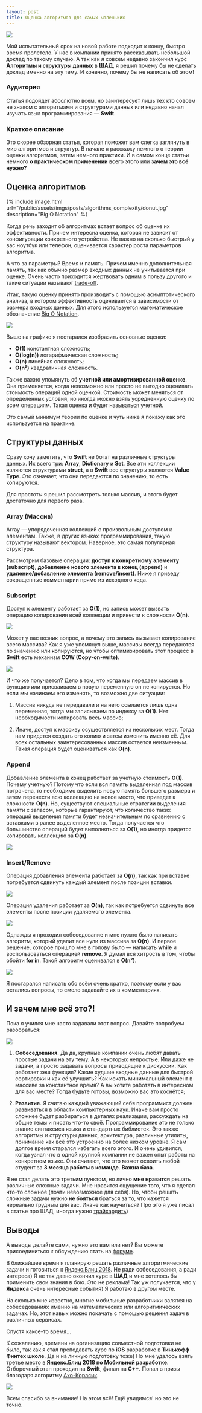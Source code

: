 ```yaml
---
layout: post
title: Оценка алгоритмов для самых маленьких
---
```


![](/public/assets/imgs/posts/algorithms_complexity/head.jpg)

Мой испытательный срок на новой работе подходит к концу, быстро время пролетело. У нас в компании принято рассказывать небольшой доклад по такому случаю. А так как я совсем недавно закончил курс **Алгоритмы и структуры данных** в **ШАД**, я решил почему бы не сделать доклад именно на эту тему. И конечно, почему бы не написать об этом!

<!--more-->

### Аудитория

Статья подойдет абсолютно всем, но заинтересует лишь тех кто совсем не знаком с алгоритмами и структурами данных или недавно начал изучать язык программирования — **Swift**.

### Краткое описание

Это скорее обзорная статья, которая поможет вам слегка заглянуть в мир алгоритмов и структур. В начале я расскажу немного о теории оценки алгоритмов, затем немного практики. И в самом конце статьи немного **о практическом применении** всего этого или **зачем это всё нужно?**

## Оценка алгоритмов

{% include image.html url="/public/assets/imgs/posts/algorithms_complexity/donut.jpg" description="Big O Notation" %}

Когда речь заходит об алгоритмах встает вопрос об оценке их эффективности. Причем интересна оценка, которая не зависит от конфигурации конкретного устройства. Не важно на сколько быстрый у вас ноутбук или телефон, оценивается характер роста параметров алгоритма.

А что за параметры? Время и память. Причем именно дополнительная память, так как обычно размер входных данных не учитывается при оценке. Очень часто приходится жертвовать одним в пользу другого и такие ситуации называют [trade-off](https://ru.wikipedia.org/wiki/Компромисс_времени_и_памяти).

Итак, такую оценку принято производить с помощью асимптотического анализа, в котором эффективность оценивается в зависимости от размера входных данных. Для этого используется математическое обозначение [Big O Notation](https://ru.wikipedia.org/wiki/«O»_большое_и_«o»_малое).

![](/public/assets/imgs/posts/algorithms_complexity/plot.png)

Выше на графике я постарался изобразить основные оценки:

* **O(1)** константная сложность;
* **O(log(n))** логарифмическая сложность;
* **O(n)** линейная сложность;
* **O(n²)** квадратичная сложность.

Также важно упомянуть об **учетной или амортизированной оценке**. Она применяется, когда невозможно или просто не выгодно оценивать стоимость операций одной оценкой. Стоимость может меняться от определенных условий, но иногда можно взять усредненную оценку по всем операциям. Такая оценка и будет называться учетной.

Это самый минимум теории по оценке и чуть ниже я покажу как это используется на практике.

## Структуры данных

Сразу хочу заметить, что **Swift** не богат на различные структуры данных. Их всего три: **Array**, **Dictionary** и **Set**. Все эти коллекции являются структурами **struct**, а в **Swift** все структуры являются **Value** **Type**. Это означает, что они передаются по значению, то есть копируются.

Для простоты я решил рассмотреть только массив, и этого будет достаточно для первого раза.

### Array (Массив)

Array — упорядоченная коллекций с произвольным доступом к элементам. Также, в других языках программирования, такую структуру называют вектором. Наверное, это самая популярная структура.

Рассмотрим базовые операции: **доступ к конкретному элементу (subscript)**, **добавление нового элемента в конец (append)** и **удаление/добавление элемента (remove/insert)**. Ниже я приведу сокращенные комментарии прямо из исходного кода.

### Subscript

Доступ к элементу работает за **O(1)**, но запись может вызвать операцию копирования всей коллекции и привести к сложности **O(n)**.

![](/public/assets/imgs/posts/algorithms_complexity/access.png)

Может у вас возник вопрос, а почему это запись вызывает копирование всего массива? Как я уже упомянул выше, массивы всегда передаются по значению или копируются, но чтобы оптимизировать этот процесс в **Swift** есть механизм **COW (Copy-on-write)**.

![](/public/assets/imgs/posts/algorithms_complexity/cow.jpg)

И что же получается? Дело в том, что когда мы передаем массив в функцию или присваиваем в новую переменную он не копируется. Но если мы начинаем его изменять, то возможно две ситуации:

1. Массив никуда не передавали и на него ссылается лишь одна переменная, тогда мы записываем по индексу за **O(1)**. Нет необходимости копировать весь массив;

1. Иначе, доступ к массиву осуществляется из нескольких мест. Тогда нам придется создать его копию и затем изменить именно её. Для всех остальных заинтересованных массив остается неизменным. Такая операция будет оцениваться как **O(n)**.

### Append

Добавление элемента в конец работает за учетную стоимость **O(1)**. Почему учетную? Потому что если вся память выделенная под массив потрачена, то необходимо выделить новую память большего размера и затем перенести всю коллекцию на новое место, что приведет к сложности **O(n)**. Но, существуют специальные стратегии выделения памяти с запасом, которые гарантируют, что количество таких операций выделения памяти будет незначительным по сравнению с вставками в ранее выделенное место. Тогда получается что большинство операций будет выполняться за **O(1)**, но иногда придется копировать коллекцию за **O(n)**.

![](/public/assets/imgs/posts/algorithms_complexity/add.png)

### Insert/Remove

Операция добавления элемента работает за **O(n)**, так как при вставке потребуется сдвинуть каждый элемент после позиции вставки.

![](/public/assets/imgs/posts/algorithms_complexity/insert.png)

Операция удаления работает за **O(n)**, так как потребуется сдвинуть все элементы после позиции удаляемого элемента.

![](/public/assets/imgs/posts/algorithms_complexity/remove.png)

Однажды я проходил собеседование и мне нужно было написать алгоритм, который удалит все нули из массива за **O(n)**. И первое решение, которое пришло мне в голову было — написать **while** и воспользоваться операцией **remove**. Я думал вся хитрость в том, чтобы обойти **for in**. Такой алгоритм оценивался в **O(n²)**.

![](/public/assets/imgs/posts/algorithms_complexity/kermit.gif)

Я постарался написать обо всём очень кратко, поэтому если у вас остались вопросы, то смело задавайте их в комментариях.

## И зачем мне всё это?!

Пока я учился мне часто задавали этот вопрос. Давайте попробуем разобраться:

![](/public/assets/imgs/posts/algorithms_complexity/interview.jpg)

1. **Собеседования**. Да да, крупные компании очень любят давать простые задачи на эту тему. А в некоторых непростые. Или даже не задачи, а просто задавать вопросы приводящие к дискуссии. Как работает хеш функция? Какие худшие входные данные для быстрой сортировки и как её улучшить? Как искать минимальный элемент в массиве за константное время? А вы хотите работать в интересном для вас месте? Тогда будьте готовы, возможно вас это коснётся;

2. **Развитие**. Я считаю каждый уважающий себя программист должен развиваться в области компьютерных наук. Иначе вам просто сложнее будет разбираться в деталях реализации, рассуждать на общие темы и писать что-то своё. Программирование это не только знание синтаксиса языка и стандартных библиотек. Это также алгоритмы и структуры данных, архитектура, различные утилиты, понимание как всё это устроенно на более низком уровне. Я сам долгое время старался избегать всего этого. И очень удивился, когда узнал что в одной крупной компании не важен опыт работы на конкретном языке. Они считают, что это может освоить любой студент за **3 месяца работы в команде**. **Важна база**.

Я не стал делать это третьим пунктом, но лично **мне нравится** решать различные сложные задачи. Мне нравится ощущение того, что я сделал что-то сложное (почти невозможное для себя). Но, чтобы решать сложные задачи нужно **не бояться** браться за то, что кажется нереально трудным для вас. Иначе как научиться? Про это я уже писал в статье про ШАД, иногда нужно [трайхардить](https://translate.yandex.ru/?lang=en-ru&text=try%20hard))

## Выводы

А выводы делайте сами, нужно это вам или нет? Вы можете присоединиться к обсуждению стать на [форуме](https://forum.swiftbook.ru/t/oczenka-algoritmov-dlya-samyh-malenkih-swift/6217/6).

В ближайшее время я планирую решать различные алгоритмические задачи и готовиться к [Яндекс.Блиц 2018](https://yandex.ru/promo/jobs/blitz/2018). Не ради собеседования, а ради интереса) Я не так давно окончил курс в **ШАД** и мне хотелось бы применить свои знания в бою. Это не реклама! Так уж получается, что у **Яндекса** очень интересные события) Я работаю в другом месте.

На сколько мне известно, многие мобильные разработчики валятся на собеседованиях именно на математических или алгоритмических задачах. Но, этот навык можно покачать с помощью решения задач в различных сервисах.

Спустя какое-то время...

К сожалению, времени на организацию совместной подготовки не было, так как я стал преподавать курс по **iOS** разработке в **Тинькофф Финтех школе**. Да и на личную подготовку тоже) Но мне удалось взять третье место в **Яндекс.Блиц 2018 по Мобильной разработке**. Отборочный этап проходил на **Swift**, финал на **C++**. Попал в призы благодаря алгоритму [Ахо-Корасик](https://ru.wikipedia.org/wiki/Алгоритм_Ахо_—_Корасик).

![](/public/assets/imgs/posts/algorithms_complexity/corasic.jpg)

Всем спасибо за внимание! На этом всё! Ещё увидимся! но это не точно.
